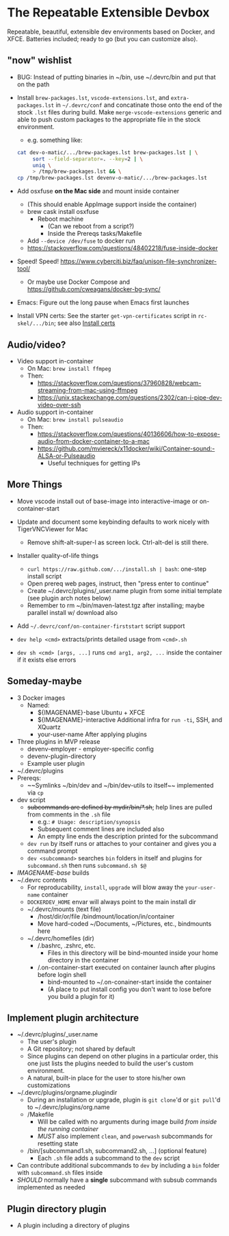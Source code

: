 # The Repeatable Extensible Devbox

Repeatable, beautiful, extensible dev environments based on Docker, and XFCE. Batteries included; ready to go (but you can customize also).

## "now" wishlist

- BUG: Instead of putting binaries in ~/bin, use ~/.devrc/bin and put that on the path

- Install `brew-packages.lst`, `vscode-extensions.lst`, and `extra-packages.lst` in `~/.devrc/conf` and concatinate those onto the end of the stock `.lst` files during build.  Make `merge-vscode-extensions` generic and able to push custom packages to the appropriate file in the stock environment.
  - e.g. something like:

  ```bash
  cat dev-o-matic/.../brew-packages.lst brew-packages.lst | \
       sort --field-separator=. --key=2 | \
       uniq \
       > /tmp/brew-packages.lst && \
  cp /tmp/brew-packages.lst devenv-o-matic/.../brew-packages.lst
  ```

- Add osxfuse **on the Mac side** and mount inside container
  - (This should enable AppImage support inside the container)
  - brew cask install osxfuse
    - Reboot machine
      - (Can we reboot from a script?)
      - Inside the Prereqs tasks/Makefile
  - Add `--device /dev/fuse` to docker run
  - <https://stackoverflow.com/questions/48402218/fuse-inside-docker>

- Speed! Speed! <https://www.cyberciti.biz/faq/unison-file-synchronizer-tool/>
  - Or maybe use Docker Compose and <https://github.com/cweagans/docker-bg-sync/>
- Emacs: Figure out the long pause when Emacs first launches
- Install VPN certs: See the starter `get-vpn-certificates` script in `rc-skel/.../bin`; see also [Install certs](https://unix.stackexchange.com/questions/304503/how-to-pull-vpn-certificate-to-put-in-cert-store)


## Audio/video?

- Video support in-container
  - On Mac: `brew install ffmpeg`
  - Then:
    - https://stackoverflow.com/questions/37960828/webcam-streaming-from-mac-using-ffmpeg
    - https://unix.stackexchange.com/questions/2302/can-i-pipe-dev-video-over-ssh
- Audio support in-container
  - On Mac: `brew install pulseaudio`
  - Then:
    - https://stackoverflow.com/questions/40136606/how-to-expose-audio-from-docker-container-to-a-mac
    - https://github.com/mviereck/x11docker/wiki/Container-sound:-ALSA-or-Pulseaudio
      - Useful techniques for getting IPs


## More Things

- Move vscode install out of base-image into interactive-image or on-container-start

- Update and document some keybinding defaults to work nicely with TigerVNCViewer for Mac
  - Remove shift-alt-super-l as screen lock. Ctrl-alt-del is still there.

- Installer quality-of-life things
  - `curl https://raw.github.com/.../install.sh | bash`: one-step install script
  - Open prereq web pages, instruct, then "press enter to continue"
  - Create ~/.devrc/plugins/_user.name plugin from some initial template (see plugin arch notes below)
  - Remember to rm ~/bin/maven-latest.tgz after installing; maybe parallel install w/ download also
- Add `~/.devrc/conf/on-container-firststart` script support
- `dev help <cmd>` extracts/prints detailed usage from `<cmd>.sh`
- `dev sh <cmd> [args, ...]` runs `cmd arg1, arg2, ...` inside the container if it exists else errors


## Someday-maybe

- 3 Docker images
  - Named:
    - ${IMAGENAME}-base Ubuntu + XFCE
    - ${IMAGENAME}-interactive Additional infra for `run -ti`, SSH, and XQuartz
    - your-user-name After applying plugins
- Three plugins in MVP release
  - devenv-employer - employer-specific config
  - devenv-plugin-directory
  - Example user plugin
- ~/.devrc/plugins
- Prereqs:
  - ~~Symlinks ~/bin/dev and ~/bin/dev-utils to itself~~ implemented via `cp`
- dev script
  - ~~subcommands are defined by mydir/bin/\*.sh~~; help lines are pulled from comments in the `.sh` file
    - e.g.: `# Usage: description/synopsis`
    - Subsequent comment lines are included also
    - An empty line ends the description printed for the subcommand
  - `dev run` by itself runs or attaches to your container and gives you a command prompt
  - `dev <subcommand>` searches `bin` folders in itself and plugins for `subcommand.sh` then runs `subcommand.sh $@`
- _IMAGENAME-base_ builds
- ~/.devrc contents
  - For reproducability, `install`, `upgrade` will blow away the `your-user-name` container
  - `DOCKERDEV_HOME` envar will always point to the main install dir
  - ~/.devrc/mounts (text file)
    - /host/dir/or/file /bindmount/location/in/container
    - Move hard-coded ~/Documents, ~/Pictures, etc., bindmounts here
  - ~/.devrc/homefiles (dir)
    - /.bashrc, .zshrc, etc.
      - Files in this directory will be bind-mounted inside your home directory in the container
    - /.on-container-start executed on container launch after plugins before login shell
      - bind-mounted to ~/.on-conainer-start inside the container
      - (A place to put install config you don't want to lose before you build a plugin for it)


## Implement plugin architecture

- ~/.devrc/plugins/_user.name
  - The user's plugin
  - A Git repository; not shared by default
  - Since plugins can depend on other plugins in a particular order, this one just lists the plugins needed to build the user's custom environment.
  - A natural, built-in place for the user to store his/her own customizations
- ~/.devrc/plugins/orgname.plugindir
  - During an installation or upgrade, plugin is `git clone`'d or `git pull`'d to ~/.devrc/plugins/org.name
  - /Makefile
    - Will be called with no arguments during image build _from inside the running container_
    - _MUST_ also implement `clean`, and `powerwash` subcommands for resetting state
  - /bin/[subcommand1.sh, subcommand2.sh, ...] (optional feature)
    - Each `.sh` file adds a subcommand to the `dev` script
- Can contribute additional subcommands to `dev` by including a `bin` folder with `subcommand.sh` files inside
- _SHOULD_ normally have a **single** subcommand with subsub commands implemented as needed

## Plugin directory plugin

- A plugin including a directory of plugins

